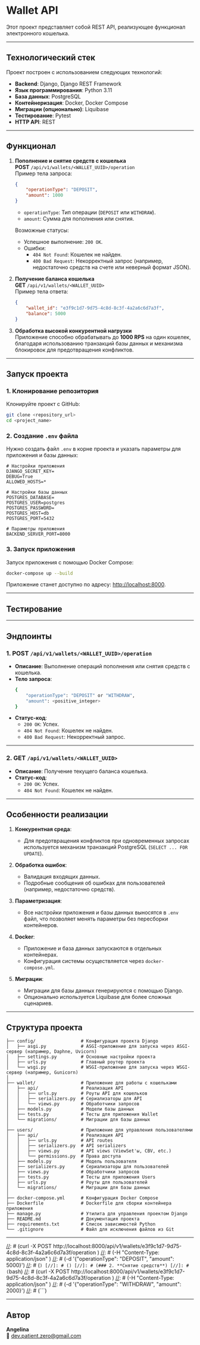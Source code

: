 # Wallet API

Этот проект представляет собой REST API, реализующее функционал электронного кошелька. 

---

## **Технологический стек**

Проект построен с использованием следующих технологий:

- **Backend**: Django, Django REST Framework
- **Язык программирования**: Python 3.11
- **База данных**: PostgreSQL
- **Контейнеризация**: Docker, Docker Compose
- **Миграции (опционально)**: Liquibase
- **Тестирование**: Pytest
- **HTTP API**: REST

---

## **Функционал**

1. **Пополнение и снятие средств с кошелька**  
   **POST** `/api/v1/wallets/<WALLET_UUID>/operation`  
   Пример тела запроса:
   ```json
   {
       "operationType": "DEPOSIT",
       "amount": 1000
   }
   ```
   - `operationType`: Тип операции (`DEPOSIT` или `WITHDRAW`).
   - `amount`: Сумма для пополнения или снятия.

   Возможные статусы:
   - Успешное выполнение: `200 OK`.
   - Ошибки:
     - `404 Not Found`: Кошелек не найден.
     - `400 Bad Request`: Некорректный запрос (например, недостаточно средств на счете или неверный формат JSON).

2. **Получение баланса кошелька**  
   **GET** `/api/v1/wallets/<WALLET_UUID>`  
   Пример тела ответа:
   ```json
   {
       "wallet_id": "e3f9c1d7-9d75-4c8d-8c3f-4a2a6c6d7a3f",
       "balance": 5000
   }
   ```

3. **Обработка высокой конкурентной нагрузки**  
   Приложение способно обрабатывать до **1000 RPS** на один кошелек, благодаря использованию транзакций базы данных и механизма блокировок для предотвращения конфликтов.

---

## **Запуск проекта**

### 1. **Клонирование репозитория**
Клонируйте проект с GitHub:
```bash
git clone <repository_url>
cd <project_name>
```

### 2. **Создание `.env` файла**
Нужно создать файл `.env` в корне проекта и указать параметры для приложения и базы данных:

```env
# Настройки приложения
DJANGO_SECRET_KEY=
DEBUG=True
ALLOWED_HOSTS=*

# Настройки базы данных
POSTGRES_DATABASE=
POSTGRES_USER=postgres
POSTGRES_PASSWORD=
POSTGRES_HOST=db
POSTGRES_PORT=5432

# Параметры приложения
BACKEND_SERVER_PORT=8000
```

### 3. **Запуск приложения**
Запуск приложения с помощью Docker Compose:
```bash
docker-compose up --build
```

Приложение станет доступно по адресу: [http://localhost:8000](http://localhost:8000).

---

## **Тестирование**
[//]: # (Запуск тестов:)
[//]: # (```bash)
[//]: # (docker-compose exec web pytest)
[//]: # (```)

---

## **Эндпоинты**

### 1. **POST** `/api/v1/wallets/<WALLET_UUID>/operation`
- **Описание**: Выполнение операций пополнения или снятия средств с кошелька.
- **Тело запроса**:
  ```bash
  {
      "operationType": "DEPOSIT" or "WITHDRAW",
      "amount": <positive_integer>
  }
  ```
- **Статус-код**:
  - `200 OK`: Успех.
  - `404 Not Found`: Кошелек не найден.
  - `400 Bad Request`: Некорректный запрос.

---

### 2. **GET** `/api/v1/wallets/<WALLET_UUID>`
- **Описание**: Получение текущего баланса кошелька.
- **Статус-код**:
  - `200 OK`: Успех.
  - `404 Not Found`: Кошелек не найден.

---

## **Особенности реализации**

1. **Конкурентная среда**:
   - Для предотвращения конфликтов при одновременных запросах используется механизм транзакций PostgreSQL (`SELECT ... FOR UPDATE`).
   
2. **Обработка ошибок**:
   - Валидация входящих данных.
   - Подробные сообщения об ошибках для пользователей (например, недостаточно средств).

3. **Параметризация**:
   - Все настройки приложения и базы данных выносятся в `.env` файл, что позволяет менять параметры без пересборки контейнеров.

4. **Docker**:
   - Приложение и база данных запускаются в отдельных контейнерах.
   - Конфигурация системы осуществляется через `docker-compose.yml`.

5. **Миграции**:
   - Миграции для базы данных генерируются с помощью Django.
   - Опционально используется Liquibase для более сложных сценариев.

---

## **Структура проекта**

```plaintext
├── config/                 # Конфигурация проекта Django
│   ├── asgi.py             # ASGI-приложение для запуска через ASGI-сервер (например, Daphne, Uvicorn)
│   ├── settings.py         # Основные настройки проекта
│   ├── urls.py             # Главный роутер проекта
│   └── wsgi.py             # WSGI-приложение для запуска через WSGI-сервер (например, Gunicorn)
│
├── wallet/                 # Приложение для работы с кошельками
│   ├── api/                # Реализация API
│   │   ├── urls.py         # Роуты API для кошельков
│   │   ├── serializers.py  # Сериализаторы для API
│   │   └── views.py        # Обработчики запросов
│   ├── models.py           # Модели базы данных 
│   ├── tests.py            # Тесты для приложения Wallet
│   └── migrations/         # Миграции для базы данных
│
├── users/                  # Приложение для управления пользователями
│   ├── api/                # Реализация API
│   │   ├── urls.py         # API routes
│   │   ├── serializers.py  # API serializers
│   │   ├── views.py        # API views (ViewSet'ы, CBV, etc.)
│   │   └── permissions.py  # Права доступа
│   ├── models.py           # Модель пользователя
│   ├── serializers.py      # Сериализаторы для пользователей
│   ├── views.py            # Обработчики запросов
│   ├── tests.py            # Тесты для приложения Users
│   ├── urls.py             # Роуты для пользователей
│   └── migrations/         # Миграции для базы данных
│
├── docker-compose.yml      # Конфигурация Docker Compose
├── Dockerfile              # Dockerfile для сборки контейнера приложения
├── manage.py               # Утилита для управления проектом Django
├── README.md               # Документация проекта
├── requirements.txt        # Список зависимостей Python
└── .gitignore              # Файл для исключения файлов из Git
```

---

[//]: # ()
[//]: # (## **Как это работает?**)

[//]: # ()
[//]: # (1. **Создание кошелька**:)

[//]: # (   Кошелек создается автоматически при первом запросе &#40;например, пополнение баланса&#41;.)

[//]: # ()
[//]: # (2. **Транзакции**:)

[//]: # (   Все операции выполняются в транзакциях базы данных для обеспечения атомарности.)

[//]: # ()
[//]: # (3. **Высокая нагрузка**:)

[//]: # (   Приложение способно обрабатывать до 1000 RPS благодаря использованию блокировок и асинхронной обработки запросов.)

[//]: # ()
[//]: # (---)

[//]: # ()
[//]: # (## **Пример работы API**)

[//]: # ()
[//]: # (### 1. **Пополнение баланса**)

[//]: # (```bash)
[//]: # (curl -X POST http://localhost:8000/api/v1/wallets/e3f9c1d7-9d75-4c8d-8c3f-4a2a6c6d7a3f/operation \)
[//]: # (-H "Content-Type: application/json" \)
[//]: # (-d '{"operationType": "DEPOSIT", "amount": 5000}')
[//]: # (```)
[//]: # ()
[//]: # (### 2. **Снятие средств**)
[//]: # (```bash)
[//]: # (curl -X POST http://localhost:8000/api/v1/wallets/e3f9c1d7-9d75-4c8d-8c3f-4a2a6c6d7a3f/operation \)
[//]: # (-H "Content-Type: application/json" \)
[//]: # (-d '{"operationType": "WITHDRAW", "amount": 2000}')
[//]: # (```)

[//]: # ()
[//]: # (### 3. **Получение баланса**)

[//]: # (```bash)

[//]: # (curl -X GET http://localhost:8000/api/v1/wallets/e3f9c1d7-9d75-4c8d-8c3f-4a2a6c6d7a3f)

[//]: # (```)

---

## **Автор**

**Angelina**  
📧 dev.patient.zero@gmail.com
